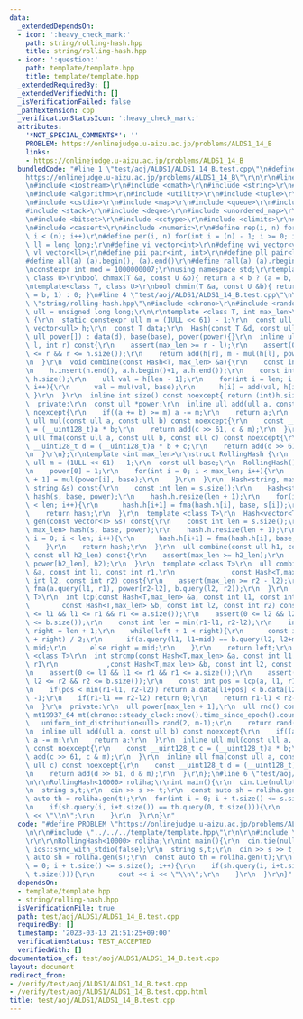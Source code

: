 ```yaml
---
data:
  _extendedDependsOn:
  - icon: ':heavy_check_mark:'
    path: string/rolling-hash.hpp
    title: string/rolling-hash.hpp
  - icon: ':question:'
    path: template/template.hpp
    title: template/template.hpp
  _extendedRequiredBy: []
  _extendedVerifiedWith: []
  _isVerificationFailed: false
  _pathExtension: cpp
  _verificationStatusIcon: ':heavy_check_mark:'
  attributes:
    '*NOT_SPECIAL_COMMENTS*': ''
    PROBLEM: https://onlinejudge.u-aizu.ac.jp/problems/ALDS1_14_B
    links:
    - https://onlinejudge.u-aizu.ac.jp/problems/ALDS1_14_B
  bundledCode: "#line 1 \"test/aoj/ALDS1/ALDS1_14_B.test.cpp\"\n#define PROBLEM \"\
    https://onlinejudge.u-aizu.ac.jp/problems/ALDS1_14_B\"\r\n\r\n#line 1 \"template/template.hpp\"\
    \n#include <iostream>\r\n#include <cmath>\r\n#include <string>\r\n#include <vector>\r\
    \n#include <algorithm>\r\n#include <utility>\r\n#include <tuple>\r\n#include <cstdint>\r\
    \n#include <cstdio>\r\n#include <map>\r\n#include <queue>\r\n#include <set>\r\n\
    #include <stack>\r\n#include <deque>\r\n#include <unordered_map>\r\n#include <unordered_set>\r\
    \n#include <bitset>\r\n#include <cctype>\r\n#include <climits>\r\n#include <functional>\r\
    \n#include <cassert>\r\n#include <numeric>\r\n#define rep(i, n) for(int i = 0;\
    \ i < (n); i++)\r\n#define per(i, n) for(int i = (n) - 1; i >= 0; i--)\r\nusing\
    \ ll = long long;\r\n#define vi vector<int>\r\n#define vvi vector<vi>\r\n#define\
    \ vl vector<ll>\r\n#define pii pair<int, int>\r\n#define pll pair<ll, ll>\r\n\
    #define all(a) (a).begin(), (a).end()\r\n#define rall(a) (a).rbegin(), (a).rend()\r\
    \nconstexpr int mod = 1000000007;\r\nusing namespace std;\r\ntemplate<class T,\
    \ class U>\r\nbool chmax(T &a, const U &b){ return a < b ? (a = b, 1) : 0; }\r\
    \ntemplate<class T, class U>\r\nbool chmin(T &a, const U &b){ return a > b ? (a\
    \ = b, 1) : 0; }\n#line 4 \"test/aoj/ALDS1/ALDS1_14_B.test.cpp\"\n\r\n#line 1\
    \ \"string/rolling-hash.hpp\"\n#include <chrono>\r\n#include <random>\r\nusing\
    \ ull = unsigned long long;\r\n\r\ntemplate <class T, int max_len>\r\nstruct Hash\
    \ {\r\n  static constexpr ull m = (1ULL << 61) - 1;\r\n  const ull base;\r\n \
    \ vector<ull> h;\r\n  const T data;\r\n  Hash(const T &d, const ull base, const\
    \ ull power[]) : data(d), base(base), power(power){}\r\n  inline ull query(int\
    \ l, int r) const{\r\n    assert(max_len >= r - l);\r\n    assert(0 <= l && l\
    \ <= r && r <= h.size());\r\n    return add(h[r], m - mul(h[l], power[r - l]));\r\
    \n  }\r\n  void combine(const Hash<T, max_len> &a){\r\n    const int len = h.size();\r\
    \n    h.insert(h.end(), a.h.begin()+1, a.h.end());\r\n    const int tot_len =\
    \ h.size();\r\n    ull val = h[len - 1];\r\n    for(int i = len; i < tot_len;\
    \ i++){\r\n      val = mul(val, base);\r\n      h[i] = add(val, h[i]);\r\n   \
    \ }\r\n  }\r\n  inline int size() const noexcept{ return (int)h.size()-1; }\r\n\
    \  private:\r\n  const ull *power;\r\n  inline ull add(ull a, const ull b) const\
    \ noexcept{\r\n    if((a += b) >= m) a -= m;\r\n    return a;\r\n  }\r\n  inline\
    \ ull mul(const ull a, const ull b) const noexcept{\r\n    const __uint128_t c\
    \ = (__uint128_t)a * b;\r\n    return add(c >> 61, c & m);\r\n  }\r\n  inline\
    \ ull fma(const ull a, const ull b, const ull c) const noexcept{\r\n    const\
    \ __uint128_t d = (__uint128_t)a * b + c;\r\n    return add(d >> 61, d & m);\r\
    \n  }\r\n};\r\ntemplate <int max_len>\r\nstruct RollingHash {\r\n  static constexpr\
    \ ull m = (1ULL << 61) - 1;\r\n  const ull base;\r\n  RollingHash() : base(rnd()){\r\
    \n    power[0] = 1;\r\n    for(int i = 0; i < max_len; i++){\r\n      power[i\
    \ + 1] = mul(power[i], base);\r\n    }\r\n  }\r\n  Hash<string, max_len> gen(const\
    \ string &s) const{\r\n    const int len = s.size();\r\n    Hash<string, max_len>\
    \ hash(s, base, power);\r\n    hash.h.resize(len + 1);\r\n    for(int i = 0; i\
    \ < len; i++){\r\n      hash.h[i+1] = fma(hash.h[i], base, s[i]);\r\n    }\r\n\
    \    return hash;\r\n  }\r\n  template <class T>\r\n  Hash<vector<T>, max_len>\
    \ gen(const vector<T> &s) const{\r\n    const int len = s.size();\r\n    Hash<vector<T>,\
    \ max_len> hash(s, base, power);\r\n    hash.h.resize(len + 1);\r\n    for(int\
    \ i = 0; i < len; i++){\r\n      hash.h[i+1] = fma(hash.h[i], base, s[i]);\r\n\
    \    }\r\n    return hash;\r\n  }\r\n  ull combine(const ull h1, const ull h2,\
    \ const ull h2_len) const{\r\n    assert(max_len >= h2_len);\r\n    return fma(h1,\
    \ power[h2_len], h2);\r\n  }\r\n  template <class T>\r\n  ull combine(const Hash<T,max_len>\
    \ &a, const int l1, const int r1,\r\n              const Hash<T,max_len> &b, const\
    \ int l2, const int r2) const{\r\n    assert(max_len >= r2 - l2);\r\n    return\
    \ fma(a.query(l1, r1), power[r2-l2], b.query(l2, r2));\r\n  }\r\n  template <class\
    \ T>\r\n  int lcp(const Hash<T,max_len> &a, const int l1, const int r1,\r\n  \
    \        const Hash<T,max_len> &b, const int l2, const int r2) const{\r\n    assert(0\
    \ <= l1 && l1 <= r1 && r1 <= a.size());\r\n    assert(0 <= l2 && l2 <= r2 && r2\
    \ <= b.size());\r\n    const int len = min(r1-l1, r2-l2);\r\n    int left = 0,\
    \ right = len + 1;\r\n    while(left + 1 < right){\r\n      const int mid = (left\
    \ + right) / 2;\r\n      if(a.query(l1, l1+mid) == b.query(l2, l2+mid)) left =\
    \ mid;\r\n      else right = mid;\r\n    }\r\n    return left;\r\n  }\r\n  template\
    \ <class T>\r\n  int strcmp(const Hash<T,max_len> &a, const int l1, const int\
    \ r1\r\n            ,const Hash<T,max_len> &b, const int l2, const int r2) const{\r\
    \n    assert(0 <= l1 && l1 <= r1 && r1 <= a.size());\r\n    assert(0 <= l2 &&\
    \ l2 <= r2 && r2 <= b.size());\r\n    const int pos = lcp(a, l1, r1, b, l2, r2);\r\
    \n    if(pos < min(r1-l1, r2-l2)) return a.data[l1+pos] < b.data[l2+pos] ? 1 :\
    \ -1;\r\n    if(r1-l1 == r2-l2) return 0;\r\n    return r1-l1 < r2-l2 ? 1 : -1;\r\
    \n  }\r\n  private:\r\n  ull power[max_len + 1];\r\n  ull rnd() const{\r\n   \
    \ mt19937_64 mt(chrono::steady_clock::now().time_since_epoch().count());\r\n \
    \   uniform_int_distribution<ull> rand(2, m-1);\r\n    return rand(mt);\r\n  }\r\
    \n  inline ull add(ull a, const ull b) const noexcept{\r\n    if((a += b) >= m)\
    \ a -= m;\r\n    return a;\r\n  }\r\n  inline ull mul(const ull a, const ull b)\
    \ const noexcept{\r\n    const __uint128_t c = (__uint128_t)a * b;\r\n    return\
    \ add(c >> 61, c & m);\r\n  }\r\n  inline ull fma(const ull a, const ull b, const\
    \ ull c) const noexcept{\r\n    const __uint128_t d = (__uint128_t)a * b + c;\r\
    \n    return add(d >> 61, d & m);\r\n  }\r\n};\n#line 6 \"test/aoj/ALDS1/ALDS1_14_B.test.cpp\"\
    \n\r\nRollingHash<10000> roliha;\r\nint main(){\r\n  cin.tie(nullptr);\r\n  ios::sync_with_stdio(false);\r\
    \n  string s,t;\r\n  cin >> s >> t;\r\n  const auto sh = roliha.gen(s);\r\n  const\
    \ auto th = roliha.gen(t);\r\n  for(int i = 0; i + t.size() <= s.size(); i++){\r\
    \n    if(sh.query(i, i+t.size()) == th.query(0, t.size())){\r\n      cout << i\
    \ << \"\\n\";\r\n    }\r\n  }\r\n}\n"
  code: "#define PROBLEM \"https://onlinejudge.u-aizu.ac.jp/problems/ALDS1_14_B\"\r\
    \n\r\n#include \"../../../template/template.hpp\"\r\n\r\n#include \"../../../string/rolling-hash.hpp\"\
    \r\n\r\nRollingHash<10000> roliha;\r\nint main(){\r\n  cin.tie(nullptr);\r\n \
    \ ios::sync_with_stdio(false);\r\n  string s,t;\r\n  cin >> s >> t;\r\n  const\
    \ auto sh = roliha.gen(s);\r\n  const auto th = roliha.gen(t);\r\n  for(int i\
    \ = 0; i + t.size() <= s.size(); i++){\r\n    if(sh.query(i, i+t.size()) == th.query(0,\
    \ t.size())){\r\n      cout << i << \"\\n\";\r\n    }\r\n  }\r\n}"
  dependsOn:
  - template/template.hpp
  - string/rolling-hash.hpp
  isVerificationFile: true
  path: test/aoj/ALDS1/ALDS1_14_B.test.cpp
  requiredBy: []
  timestamp: '2023-03-13 21:51:25+09:00'
  verificationStatus: TEST_ACCEPTED
  verifiedWith: []
documentation_of: test/aoj/ALDS1/ALDS1_14_B.test.cpp
layout: document
redirect_from:
- /verify/test/aoj/ALDS1/ALDS1_14_B.test.cpp
- /verify/test/aoj/ALDS1/ALDS1_14_B.test.cpp.html
title: test/aoj/ALDS1/ALDS1_14_B.test.cpp
---
```

